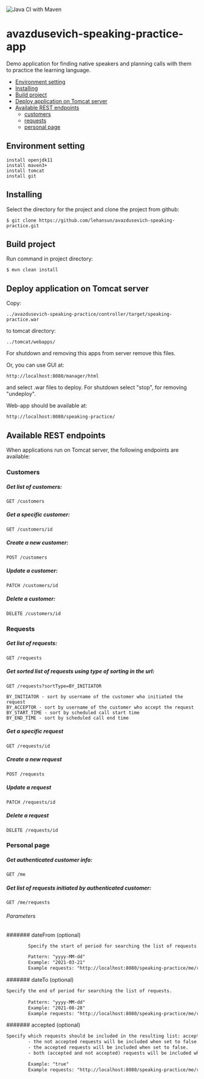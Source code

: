 ![Java CI with Maven](https://github.com/lehansun/avazdusevich-speaking-practice/actions/workflows/maven.yml/badge.svg)

# avazdusevich-speaking-practice-app

Demo application for finding native speakers and planning calls with them
to practice the learning language.
+ [Environment setting](#Environment-setting)
+ [Installing](#Installing)
+ [Build project](#Build-project)
+ [Deploy application on Tomcat server](#Deploy-application-on-Tomcat-server)
+ [Available REST endpoints](#Available-REST-endpoints)
  + [customers](#Customers)
  + [requests](#Requests)
  + [personal page](#Personal-page)
## Environment setting
```
install openjdk11
install maven3+
install tomcat
install git
```

## Installing
Select the directory for the project and clone the project from github:
```
$ git clone https://github.com/lehansun/avazdusevich-speaking-practice.git
```

## Build project
Run command in project directory:
```
$ mvn clean install
```

## Deploy application on Tomcat server
Copy:
```
../avazdusevich-speaking-practice/controller/target/speaking-practice.war
```
to tomcat directory:
```
../tomcat/webapps/
```
For shutdown and removing this apps from server remove this files.

Or, you can use GUI at:
```
http://localhost:8080/manager/html
```
and select .war files to deploy.
For shutdown select "stop", for removing "undeploy".

Web-app should be available at:
```
http://localhost:8080/speaking-practice/
```

## Available REST endpoints
When applications run on Tomcat server, the following endpoints are available:

### Customers

##### Get list of customers:
```
GET /customers
```
##### Get a specific customer:
```
GET /customers/id
```

##### Create a new customer:
```
POST /customers
```

##### Update a customer:
```
PATCH /customers/id
```

##### Delete a customer:
```
DELETE /customers/id
```
### Requests

##### Get list of requests:
```
GET /requests
```
##### Get sorted list of requests using type of sorting in the url:
```
GET /requests?sortType=BY_INITIATOR
```
    BY_INITIATOR - sort by username of the customer who initiated the request 
    BY_ACCEPTOR - sort by username of the customer who accept the request 
    BY_START_TIME - sort by scheduled call start time
    BY_END_TIME - sort by scheduled call end time

##### Get a specific request
```
GET /requests/id
```
##### Create a new request
```
POST /requests
```
##### Update a request
```
PATCH /requests/id
```
##### Delete a request
```
DELETE /requests/id
```

### Personal page

##### Get authenticated customer info:
```
GET /me 
```

##### Get list of requests initiated by authenticated customer:
```
GET /me/requests 
```
###### Parameters
####### dateFrom (optional)
```dtd
        Specify the start of period for searching the list of requests.

        Pattern: "yyyy-MM-dd"
        Example: "2021-03-21"
        Example requests: "http://localhost:8080/speaking-practice/me/requests?dateFrom=2021-08-01"
```
####### dateTo (optional)
```dtd
Specify the end of period for searching the list of requests.
        
        Pattern: "yyyy-MM-dd"
        Example: "2021-08-28"
        Example requests: "http://localhost:8080/speaking-practice/me/requests?dateFrom=2021-08-01&dateTo=2021-08-13"
```
####### accepted (optional)
```dtd
Specify which requests should be included in the resulting list: accepted, not accepted or both.
        - the not accepted requests will be included when set to false.
        - the accepted requests will be included when set to false.
        - both (accepted and not accepted) requests will be included when parameter not specified.

        Example: "true"
        Example requests: "http://localhost:8080/speaking-practice/me/requests?accepted=false"
```
